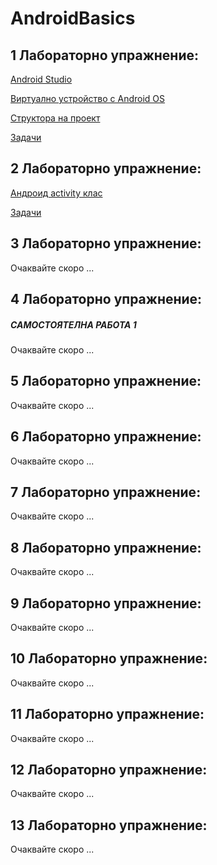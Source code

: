 # AndroidBasics

## 1 Лабораторно упражнение:

[Android Studio](AndroidStudio/README.md)

[Виртуално устройство с Android OS](AndroidVirtualDevice/README.md)

[Структора на проект](ProjectStructure/README.md)

[Задачи](Тasks/task1.md)

## 2 Лабораторно упражнение:

[Андроид activity клас](ActivityIntent/README.md)

[Задачи](Тasks/task2.md)

## 3 Лабораторно упражнение:

Очаквайте скоро ...

## 4 Лабораторно упражнение:

##### САМОСТОЯТЕЛНА РАБОТА 1

Очаквайте скоро ...

## 5 Лабораторно упражнение:

Очаквайте скоро ...

## 6 Лабораторно упражнение:

Очаквайте скоро ...

## 7 Лабораторно упражнение:

Очаквайте скоро ...

## 8 Лабораторно упражнение:

Очаквайте скоро ...

## 9 Лабораторно упражнение:

Очаквайте скоро ...

## 10 Лабораторно упражнение:

Очаквайте скоро ...

## 11 Лабораторно упражнение:

Очаквайте скоро ...

## 12 Лабораторно упражнение:

Очаквайте скоро ...

## 13 Лабораторно упражнение:

Очаквайте скоро ...

